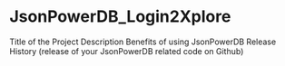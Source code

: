# JsonPowerDB_Login2Xplore
Title of the Project Description Benefits of using JsonPowerDB Release History (release of your JsonPowerDB related code on Github)
